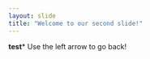 ```yaml
---
layout: slide
title: "Welcome to our second slide!"
---
```

**test***
Use the left arrow to go back!
